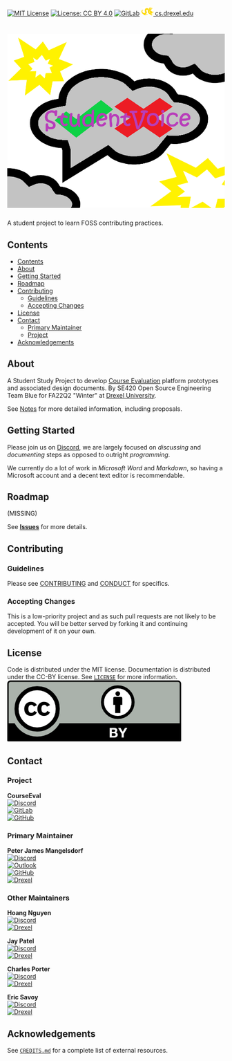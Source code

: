 
[![MIT License](https://img.shields.io/github/license/peter201943/student-voice.svg?style=flat)](https://opensource.org/licenses/MIT)
[![License: CC BY 4.0](https://licensebuttons.net/l/by/4.0/80x15.png)](https://creativecommons.org/licenses/by/4.0/)
[![GitLab](https://img.shields.io/badge/github-%23121011.svg?style=flat&logo=gitlab&logoColor=white&label=CourseEval)](https://gitlab.cci.drexel.edu/courseeval/team-blue)
[![Drexel](resources/drexel-logo.svg) cs.drexel.edu](https://www.cs.drexel.edu/)

# [![CourseEval](resources/title.png)](https://gitlab.cci.drexel.edu/courseeval/team-blue)
A student project to learn FOSS contributing practices.


## Contents
- [Contents](#contents)
- [About](#about)
- [Getting Started](#getting-started)
- [Roadmap](#roadmap)
- [Contributing](#contributing)
  - [Guidelines](#guidelines)
  - [Accepting Changes](#accepting-changes)
- [License](#license)
- [Contact](#contact)
  - [Primary Maintainer](#primary-maintainer)
  - [Project](#project)
- [Acknowledgements](#acknowledgements)


## About
A Student Study Project to develop [Course Evaluation](https://en.wikipedia.org/wiki/Course_evaluation) platform prototypes and associated design documents.
By SE420 Open Source Engineering Team Blue for FA22Q2 "Winter" at [Drexel University](https://drexel.edu/).

See [Notes](notes/readme.md) for more detailed information, including proposals.


## Getting Started
Please join us on [Discord](https://discord.gg/QKBxxSS9), we are largely focused on *discussing* and *documenting* steps as opposed to outright *programming*.

We currently do a lot of work in *Microsoft Word* and *Markdown*, so having a Microsoft account and a decent text editor is recommendable.


## Roadmap
(MISSING)

See [**Issues**](https://gitlab.cci.drexel.edu/courseeval/team-blue/-/issues) for more details.


## Contributing

### Guidelines
Please see [CONTRIBUTING](CONTRIBUTING.md) and [CONDUCT](CONDUCT.md) for specifics.

### Accepting Changes
This is a low-priority project and as such pull requests are not likely to be accepted.
You will be better served by forking it and continuing development of it on your own.


## License
Code is distributed under the MIT license. Documentation is distributed under the CC-BY license. See [`LICENSE`](LICENSE.md) for more information.  
![](resources/cc-by-logo.png)


## Contact

### Project
**CourseEval**  
[![Discord](https://img.shields.io/badge/%3CServer%3E-%237289DA.svg?style=flat&logo=discord&logoColor=white&label=SE420%2FFA22Q2)](https://discord.gg/QKBxxSS9)  
[![GitLab](https://img.shields.io/badge/github-%23121011.svg?style=flat&logo=gitlab&logoColor=white&label=CourseEval)](https://gitlab.cci.drexel.edu/courseeval/team-blue)  
[![GitHub](https://img.shields.io/badge/github-%23121011.svg?style=flat&logo=github&logoColor=white&label=Mirror)](https://github.com/peter201943/student-voice)  

### Primary Maintainer
**Peter James Mangelsdorf**  
[![Discord](https://img.shields.io/badge/%3CServer%3E-%237289DA.svg?style=flat&logo=discord&logoColor=white&label=peter201943%238017)](https://discord.com/users/312363766954065930)  
[![Outlook](https://img.shields.io/badge/Microsoft_Outlook-0078D4?style=flat&logo=microsoft-outlook&logoColor=white&label=peter.j.mangelsdorf)](mailto:peter.j.mangelsdorf@outlook.com)  
[![GitHub](https://img.shields.io/badge/github-%23121011.svg?style=flat&logo=github&logoColor=white&label=peter201943)](https://github.com/peter201943/)  
[![Drexel](https://img.shields.io/badge/Microsoft_Outlook-0078D4?style=flat&logo=microsoft-outlook&logoColor=white&label=pjm349@drexel.edu)](mailto:pjm349@drexel.edu)  

### Other Maintainers
**Hoang Nguyen**  
[![Discord](https://img.shields.io/badge/%3CServer%3E-%237289DA.svg?style=flat&logo=discord&logoColor=white&label=Mizores%230500)](https://discord.com/users/131543410627575808)  
[![Drexel](https://img.shields.io/badge/Microsoft_Outlook-0078D4?style=flat&logo=microsoft-outlook&logoColor=white&label=hn374@drexel.edu)](mailto:hn374@drexel.edu)  

**Jay Patel**  
[![Discord](https://img.shields.io/badge/%3CServer%3E-%237289DA.svg?style=flat&logo=discord&logoColor=white&label=Jay%20Patel%232866)](https://discord.com/users/892071574948184124)  
[![Drexel](https://img.shields.io/badge/Microsoft_Outlook-0078D4?style=flat&logo=microsoft-outlook&logoColor=white&label=jp3592@drexel.edu)](mailto:jp3592@drexel.edu)  

**Charles Porter**  
[![Discord](https://img.shields.io/badge/%3CServer%3E-%237289DA.svg?style=flat&logo=discord&logoColor=white&label=scooterjenkins%234332)](https://discord.com/users/555963456445218826)  
[![Drexel](https://img.shields.io/badge/Microsoft_Outlook-0078D4?style=flat&logo=microsoft-outlook&logoColor=white&label=cap399@drexel.edu)](mailto:cap399@drexel.edu)  

**Eric Savoy**  
[![Discord](https://img.shields.io/badge/%3CServer%3E-%237289DA.svg?style=flat&logo=discord&logoColor=white&label=Eric%20Savoy%234687)](https://discord.com/users/751931130780975205)  
[![Drexel](https://img.shields.io/badge/Microsoft_Outlook-0078D4?style=flat&logo=microsoft-outlook&logoColor=white&label=ets43@drexel.edu)](mailto:ets43@drexel.edu)  


## Acknowledgements
See [`CREDITS.md`](CREDITS.md) for a complete list of external resources.


